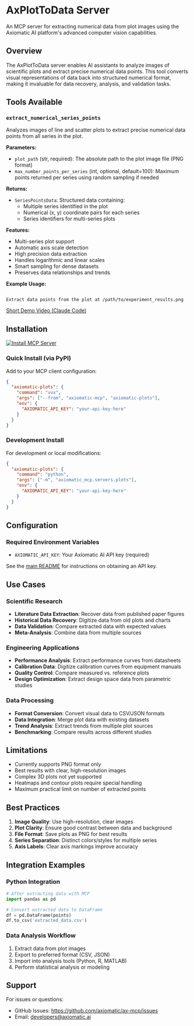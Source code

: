 # AxPlotToData Server

An MCP server for extracting numerical data from plot images using the Axiomatic AI platform's advanced computer vision capabilities.

## Overview

The AxPlotToData server enables AI assistants to analyze images of scientific plots and extract precise numerical data points. This tool converts visual representations of data back into structured numerical format, making it invaluable for data recovery, analysis, and validation tasks.

## Tools Available

### `extract_numerical_series_points`

Analyzes images of line and scatter plots to extract precise numerical data points from all series in the plot.

**Parameters:**

- `plot_path` (str, required): The absolute path to the plot image file (PNG format)
- `max_number_points_per_series` (int, optional, default=100): Maximum points returned per series using random sampling if needed

**Returns:**

- `SeriesPointsData`: Structured data containing:
  - Multiple series identified in the plot
  - Numerical (x, y) coordinate pairs for each series
  - Series identifiers for multi-series plots

**Features:**

- Multi-series plot support
- Automatic axis scale detection
- High precision data extraction
- Handles logarithmic and linear scales
- Smart sampling for dense datasets
- Preserves data relationships and trends

**Example Usage:**

```

Extract data points from the plot at /path/to/experiment_results.png

```

[Short Demo Video (Claude Code)](https://youtu.be/6PFVK_couxs)

## Installation

[![Install MCP Server](https://cursor.com/deeplink/mcp-install-dark.svg)](https://cursor.com/en/install-mcp?name=axiomatic-plots&config=eyJjb21tYW5kIjoidXZ4IC0tZnJvbSBheGlvbWF0aWMtbWNwIGF4aW9tYXRpYy1wbG90cyIsImVudiI6eyJBWElPTUFUSUNfQVBJX0tFWSI6InlvdXItYXBpLWtleS1oZXJlIn19)

### Quick Install (via PyPI)

Add to your MCP client configuration:

```json
{
  "axiomatic-plots": {
    "command": "uvx",
    "args": ["--from", "axiomatic-mcp", "axiomatic-plots"],
    "env": {
      "AXIOMATIC_API_KEY": "your-api-key-here"
    }
  }
}
```

### Development Install

For development or local modifications:

```json
{
  "axiomatic-plots": {
    "command": "python",
    "args": ["-m", "axiomatic_mcp.servers.plots"],
    "env": {
      "AXIOMATIC_API_KEY": "your-api-key-here"
    }
  }
}
```

## Configuration

### Required Environment Variables

- `AXIOMATIC_API_KEY`: Your Axiomatic AI API key (required)

See the [main README](../../../README.md#getting-an-api-key) for instructions on obtaining an API key.

## Use Cases

### Scientific Research

- **Literature Data Extraction**: Recover data from published paper figures
- **Historical Data Recovery**: Digitize data from old plots and charts
- **Data Validation**: Compare extracted data with expected values
- **Meta-Analysis**: Combine data from multiple sources

### Engineering Applications

- **Performance Analysis**: Extract performance curves from datasheets
- **Calibration Data**: Digitize calibration curves from equipment manuals
- **Quality Control**: Compare measured vs. reference plots
- **Design Optimization**: Extract design space data from parametric studies

### Data Processing

- **Format Conversion**: Convert visual data to CSV/JSON formats
- **Data Integration**: Merge plot data with existing datasets
- **Trend Analysis**: Extract trends from multiple plot sources
- **Benchmarking**: Compare results across different studies

## Limitations

- Currently supports PNG format only
- Best results with clear, high-resolution images
- Complex 3D plots not yet supported
- Heatmaps and contour plots require special handling
- Maximum practical limit on number of extracted points

## Best Practices

1. **Image Quality**: Use high-resolution, clear images
2. **Plot Clarity**: Ensure good contrast between data and background
3. **File Format**: Save plots as PNG for best results
4. **Series Separation**: Distinct colors/styles for multiple series
5. **Axis Labels**: Clear axis markings improve accuracy

## Integration Examples

### Python Integration

```python
# After extracting data with MCP
import pandas as pd

# Convert extracted data to DataFrame
df = pd.DataFrame(points)
df.to_csv('extracted_data.csv')
```

### Data Analysis Workflow

1. Extract data from plot images
2. Export to preferred format (CSV, JSON)
3. Import into analysis tools (Python, R, MATLAB)
4. Perform statistical analysis or modeling

## Support

For issues or questions:

- GitHub Issues: https://github.com/axiomatic/ax-mcp/issues
- Email: developers@axiomatic.ai
